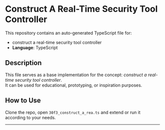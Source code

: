 # Construct A Real-Time Security Tool Controller

This repository contains an auto-generated TypeScript file for:

- construct a real-time security tool controller
- **Language**: TypeScript

## Description

This file serves as a base implementation for the concept: *construct a real-time security tool controller*.  
It can be used for educational, prototyping, or inspiration purposes.

## How to Use

Clone the repo, open `30f3_construct_a_rea.ts` and extend or run it according to your needs.

---


